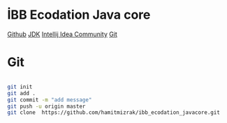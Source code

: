 
# İBB Ecodation Java core
[Github](https://github.com/kaganzorba/ibb_ecodation_javacore.git)
[JDK](https://www.oracle.com/tr/java/technologies/downloads/#jdk23-windows)
[Intellij Idea Community](https://www.jetbrains.com/idea/download/?section=windows)
[Git](https://git-scm.com/downloads)

# Git 
```sh

git init
git add .
git commit -m "add message"
git push -u origin master
git clone  https://github.com/hamitmizrak/ibb_ecodation_javacore.git



